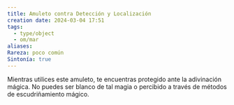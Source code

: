 ```yaml
---
title: Amuleto contra Detección y Localización
creation date: 2024-03-04 17:51
tags:
  - type/object
  - om/mar
aliases: 
Rareza: poco común
Sintonía: true
---
```

Mientras utilices este amuleto, te encuentras protegido ante la adivinación mágica. No puedes ser blanco de tal magia o percibido a través de métodos de escudriñamiento mágico.